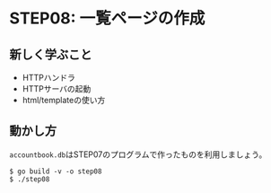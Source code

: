 # STEP08: 一覧ページの作成

## 新しく学ぶこと

* HTTPハンドラ
* HTTPサーバの起動
* html/templateの使い方

## 動かし方

`accountbook.db`はSTEP07のプログラムで作ったものを利用しましょう。

```
$ go build -v -o step08
$ ./step08
```
